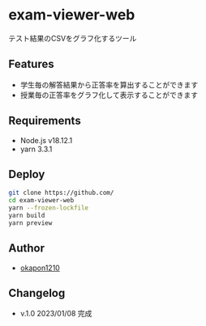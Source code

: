 # exam-viewer-web

テスト結果のCSVをグラフ化するツール

## Features

- 学生毎の解答結果から正答率を算出することができます
- 授業毎の正答率をグラフ化して表示することができます

## Requirements

- Node.js v18.12.1
- yarn 3.3.1

## Deploy

```bash
git clone https://github.com/
cd exam-viewer-web
yarn --frozen-lockfile
yarn build
yarn preview
```

## Author

- [okapon1210](https://github.com/okapon1210)


## Changelog

- v.1.0 2023/01/08 完成
